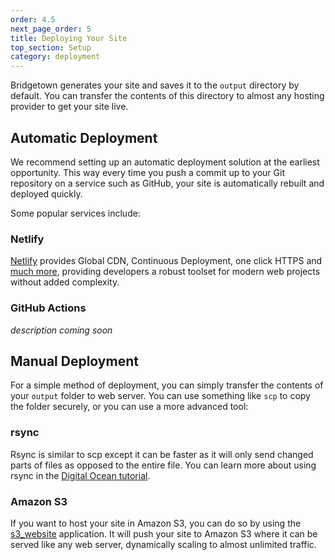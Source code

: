 ```yaml
---
order: 4.5
next_page_order: 5
title: Deploying Your Site
top_section: Setup
category: deployment
---
```


Bridgetown generates your site and saves it to the `output` directory by default. You can
transfer the contents of this directory to almost any hosting provider to get
your site live.

## Automatic Deployment

We recommend setting up an automatic deployment solution at the earliest opportunity. This way every time you push a commit up to your Git repository on a service such as GitHub, your site is automatically rebuilt and deployed quickly.

Some popular services include:

### Netlify

[Netlify](https://www.netlify.com) provides Global CDN, Continuous Deployment, one click HTTPS and [much more](https://www.netlify.com/features/), providing developers a robust toolset for modern web projects without added complexity.

### GitHub Actions

_description coming soon_

## Manual Deployment

For a simple method of deployment, you can simply transfer the contents of your `output` folder to web server. You can use something like `scp` to copy the folder securely, or you can use a more advanced tool:

### rsync

Rsync is similar to scp except it can be faster as it will only send changed
parts of files as opposed to the entire file. You can learn more about using
rsync in the [Digital Ocean tutorial](https://www.digitalocean.com/community/tutorials/how-to-use-rsync-to-sync-local-and-remote-directories-on-a-vps).

### Amazon S3

If you want to host your site in Amazon S3, you can do so by
using the [s3_website](https://github.com/laurilehmijoki/s3_website)
application. It will push your site to Amazon S3 where it can be served like
any web server, dynamically scaling to almost unlimited traffic.
